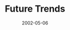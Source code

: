 ---
title: "Future Trends"
project_id: 
date: 2002-05-06
conference_id: ""
presenters:
   - peter_bandettini
summary: "<p>“The Future of fMRI” OHBM 2002 Education Program, Sendai</p>"
file: /assets/presentations/T117.pdf
filename: T117.pdf
layout: presentation
---